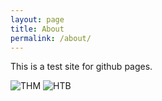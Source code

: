 ```yaml
---
layout: page
title: About
permalink: /about/
---
```


This is a test site for github pages.

<img src="https://tryhackme-badges.s3.amazonaws.com/FieldSupp0rt.png" alt="THM"> <img src="http://www.hackthebox.eu/badge/image/167596" alt="HTB">
 
[downeg at github]: https://github.com/downeg


